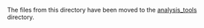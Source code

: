 The files from this directory have been moved to the [analysis_tools](https://bitbucket.org/salishsea/tools/src/tip/analysis_tools/) directory.
